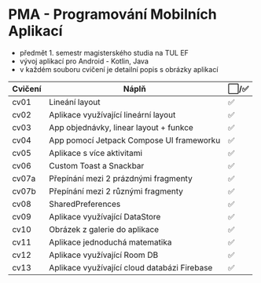 # PMA - Programování Mobilních Aplikací
- předmět 1. semestr magisterského studia na TUL EF
- vývoj aplikací pro Android - Kotlin, Java
- v každém souboru cvičení je detailní popis s obrázky aplikací

| Cvičení | Náplň | ⬜/✅ |
| --- | --- | --- |
| cv01 | Lineání layout | ✅ |
| cv02 | Aplikace využívající lineární layout | ✅ |
| cv03 | App objednávky, linear layout + funkce | ✅ |
| cv04 | App pomocí Jetpack Compose UI frameworku | ✅ |
| cv05 | Aplikace s více aktivitami | ✅ |
| cv06 | Custom Toast a Snackbar | ✅ |
| cv07a | Přepínání mezi 2 prázdnými fragmenty | ✅ |
| cv07b | Přepínání mezi 2 různými fragmenty | ✅ |
| cv08 | SharedPreferences | ✅ |
| cv09 | Aplikace využívající DataStore | ✅ |
| cv10 | Obrázek z galerie do aplikace | ✅ |
| cv11 | Aplikace jednoduchá matematika | ✅ |
| cv12 | Aplikace využívající Room DB | ✅ |
| cv13 | Aplikace využívající cloud databázi Firebase | ✅ |


